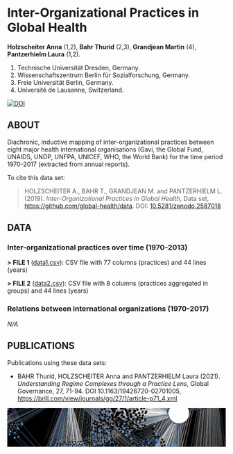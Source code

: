 # Inter-Organizational Practices in Global Health
**Holzscheiter Anna** (1,2), **Bahr Thurid** (2,3), **Grandjean Martin** (4), **Pantzerhielm Laura** (1,2).

1. Technische Universität Dresden, Germany.
2. Wissenschaftszentrum Berlin für Sozialforschung, Germany.
3. Freie Universität Berlin, Germany.
4. Université de Lausanne, Switzerland.

[![DOI](https://zenodo.org/badge/DOI/10.5281/zenodo.2587018.svg)](https://doi.org/10.5281/zenodo.2587018)

## ABOUT

Diachronic, inductive mapping of inter-organizational practices between eight major health international organisations (Gavi, the Global Fund, UNAIDS, UNDP, UNFPA, UNICEF, WHO, the World Bank) for the time period 1970-2017 (extracted from annual reports).

To cite this data set: 

> HOLZSCHEITER A., BAHR T., GRANDJEAN M. and PANTZERHIELM L. (2019). *Inter-Organizational Practices in Global Health*, Data set, https://github.com/global-health/data. DOI: [10.5281/zenodo.2587018](https://doi.org/10.5281/zenodo.2587018)

## DATA
### Inter-organizational practices over time (1970-2013)

**> FILE 1** ([data1.csv](https://github.com/global-health/data/blob/master/files/Data1.csv)): CSV file with 77 columns (practices) and 44 lines (years)

**> FILE 2** ([data2.csv](https://github.com/global-health/data/blob/master/files/Data2.csv)): CSV file with 8 columns (practices aggregated in groups) and 44 lines (years)

### Relations between international organizations (1970-2017)

*N/A*

## PUBLICATIONS

Publications using these data sets:
* BAHR Thurid, HOLZSCHEITER Anna and PANTZERHIELM Laura (2021). *Understanding Regime Complexes through a Practice Lens*, Global Governance, 27, 71-94. DOI 10.1163/19426720-02701005, https://brill.com/view/journals/gg/27/1/article-p71_4.xml


<img src="https://raw.githubusercontent.com/global-health/data/master/pictures/Illustration.png" alt="Data Visualization" width="" align="center">
